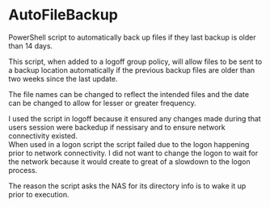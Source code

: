 # AutoFileBackup
PowerShell script to automatically back up files if they last backup is older than 14 days.

This script, when added to a logoff group policy, will allow files to be sent to a backup location automatically if the previous backup files are older than two weeks since the last update.

The file names can be changed to reflect the intended files and the date can be changed to allow for lesser or greater frequency.  

I used the script in logoff because it ensured any changes made during that users session were backedup if nessisary and to ensure network connectivity existed.  
When used in a logon script the script failed due to the logon happening prior to network connectivity.  I did not want to change the logon to wait for the network because it would create to great of a slowdown to the logon process.

The reason the script asks the NAS for its directory info is to wake it up prior to execution.
